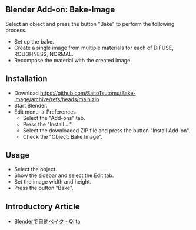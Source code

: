## Blender Add-on: Bake-Image

Select an object and press the button "Bake" to perform the following process.

- Set up the bake.
- Create a single image from multiple materials for each of DIFUSE, ROUGHNESS, NORMAL.
- Recompose the material with the created image.

## Installation

- Download https://github.com/SaitoTsutomu/Bake-Image/archive/refs/heads/main.zip
- Start Blender.
- Edit menu -> Preferences
  - Select the "Add-ons" tab.
  - Press the "Install ...".
  - Select the downloaded ZIP file and press the button "Install Add-on".
  - Check the "Object: Bake Image".

## Usage

- Select the object.
- Show the sidebar and select the Edit tab.
- Set the image width and height.
- Press the button "Bake".

## Introductory Article

- [Blenderで自動ベイク - Qiita](https://qiita.com/SaitoTsutomu/items/f95fcc7b58f22b872bcf)
